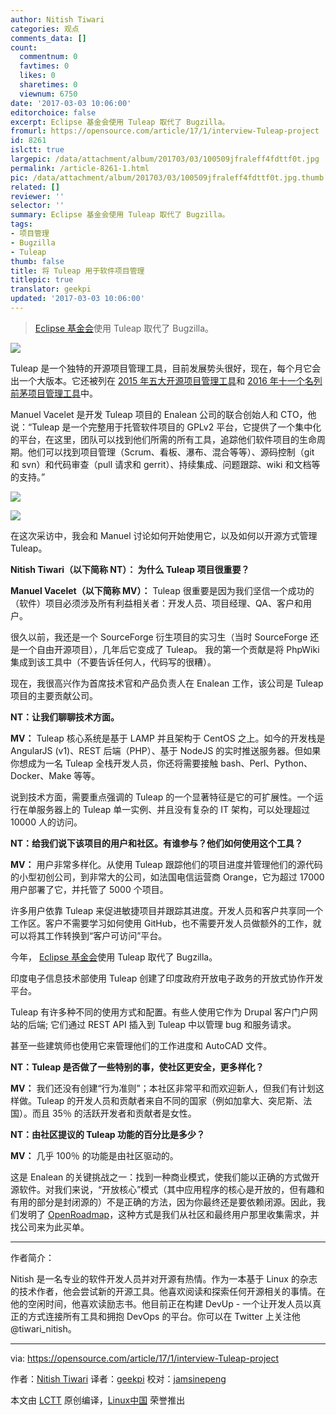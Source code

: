 ```yaml
---
author: Nitish Tiwari
categories: 观点
comments_data: []
count:
  commentnum: 0
  favtimes: 0
  likes: 0
  sharetimes: 0
  viewnum: 6750
date: '2017-03-03 10:06:00'
editorchoice: false
excerpt: Eclipse 基金会使用 Tuleap 取代了 Bugzilla。
fromurl: https://opensource.com/article/17/1/interview-Tuleap-project
id: 8261
islctt: true
largepic: /data/attachment/album/201703/03/100509jfraleff4fdttf0t.jpg
permalink: /article-8261-1.html
pic: /data/attachment/album/201703/03/100509jfraleff4fdttf0t.jpg.thumb.jpg
related: []
reviewer: ''
selector: ''
summary: Eclipse 基金会使用 Tuleap 取代了 Bugzilla。
tags:
- 项目管理
- Bugzilla
- Tuleap
thumb: false
title: 将 Tuleap 用于软件项目管理
titlepic: true
translator: geekpi
updated: '2017-03-03 10:06:00'
---
```



> 
> [Eclipse 基金会](http://www.eclipse.org/)使用 Tuleap 取代了 Bugzilla。
> 
> 
> 


![](/data/attachment/album/201703/03/100509jfraleff4fdttf0t.jpg)


Tuleap 是一个独特的开源项目管理工具，目前发展势头很好，现在，每个月它会出一个大版本。它还被列在 [2015 年五大开源项目管理工具](https://opensource.com/business/15/1/top-project-management-tools-2015)和 [2016 年十一个名列前茅项目管理工具](https://opensource.com/business/16/3/top-project-management-tools-2016)中。


Manuel Vacelet 是开发 Tuleap 项目的 Enalean 公司的联合创始人和 CTO，他说：“Tuleap 是一个完整用于托管软件项目的 GPLv2 平台，它提供了一个集中化的平台，在这里，团队可以找到他们所需的所有工具，追踪他们软件项目的生命周期。他们可以找到项目管理（Scrum、看板、瀑布、混合等等）、源码控制（git 和 svn）和代码审查（pull 请求和 gerrit）、持续集成、问题跟踪、wiki 和文档等的支持。”


![](/data/attachment/album/201703/03/100629pwnlg5mz5pvjnmvg.png)


![](/data/attachment/album/201703/03/100629xk99h3oksoc7yh0s.png)


在这次采访中，我会和 Manuel 讨论如何开始使用它，以及如何以开源方式管理 Tuleap。


**Nitish Tiwari（以下简称 NT）： 为什么 Tuleap 项目很重要？** 


**Manuel Vacelet（以下简称 MV）：** Tuleap 很重要是因为我们坚信一个成功的（软件）项目必须涉及所有利益相关者：开发人员、项目经理、QA、客户和用户。


很久以前，我还是一个 SourceForge 衍生项目的实习生（当时 SourceForge 还是一个自由开源项目），几年后它变成了 Tuleap。 我的第一个贡献是将 PhpWiki 集成到该工具中（不要告诉任何人，代码写的很糟）。


现在，我很高兴作为首席技术官和产品负责人在 Enalean 工作，该公司是 Tuleap 项目的主要贡献公司。


**NT：让我们聊聊技术方面。**


**MV：** Tuleap 核心系统是基于 LAMP 并且架构于 CentOS 之上。如今的开发栈是 AngularJS (v1)、REST 后端（PHP）、基于 NodeJS 的实时推送服务器。但如果你想成为一名 Tuleap 全栈开发人员，你还将需要接触 bash、Perl、Python、Docker、Make 等等。


说到技术方面，需要重点强调的 Tuleap 的一个显著特征是它的可扩展性。一个运行在单服务器上的 Tuleap 单一实例、并且没有复杂的 IT 架构，可以处理超过 10000 人的访问。


**NT：给我们说下该项目的用户和社区。有谁参与？他们如何使用这个工具？**


**MV：** 用户非常多样化。从使用 Tuleap 跟踪他们的项目进度并管理他们的源代码的小型初创公司，到非常大的公司，如法国电信运营商 Orange，它为超过 17000 用户部署了它，并托管了 5000 个项目。


许多用户依靠 Tuleap 来促进敏捷项目并跟踪其进度。开发人员和客户共享同一个工作区。客户不需要学习如何使用 GitHub，也不需要开发人员做额外的工作，就可以将其工作转换到“客户可访问”平台。


今年， [Eclipse 基金会](http://www.eclipse.org/)使用 Tuleap 取代了 Bugzilla。


印度电子信息技术部使用 Tuleap 创建了印度政府开放电子政务的开放式协作开发平台。


Tuleap 有许多种不同的使用方式和配置。有些人使用它作为 Drupal 客户门户网站的后端; 它们通过 REST API 插入到 Tuleap 中以管理 bug 和服务请求。


甚至一些建筑师也使用它来管理他们的工作进度和 AutoCAD 文件。


**NT：Tuleap 是否做了一些特别的事，使社区更安全，更多样化？**


**MV：** 我们还没有创建“行为准则”；本社区非常平和而欢迎新人，但我们有计划这样做。Tuleap 的开发人员和贡献者来自不同的国家（例如加拿大、突尼斯、法国）。而且 35％ 的活跃开发者和贡献者是女性。


**NT：由社区提议的 Tuleap 功能的百分比是多少？**


**MV：** 几乎 100％ 的功能是由社区驱动的。


这是 Enalean 的关键挑战之一：找到一种商业模式，使我们能以正确的方式做开源软件。对我们来说，“开放核心”模式（其中应用程序的核心是开放的，但有趣和有用的部分是封闭源的）不是正确的方法，因为你最终还是要依赖闭源。因此，我们发明了 [OpenRoadmap](https://blog.enalean.com/enalean-open-roadmap-how-it-works/)，这种方式是我们从社区和最终用户那里收集需求，并找公司来为此买单。




---


作者简介：


Nitish 是一名专业的软件开发人员并对开源有热情。作为一本基于 Linux 的杂志的技术作者，他会尝试新的开源工具。他喜欢阅读和探索任何开源相关的事情。在他的空闲时间，他喜欢读励志书。他目前正在构建 DevUp - 一个让开发人员以真正的方式连接所有工具和拥抱 DevOps 的平台。你可以在 Twitter 上关注他 @tiwari\_nitish。




---


via: <https://opensource.com/article/17/1/interview-Tuleap-project>


作者：[Nitish Tiwari](https://opensource.com/users/tiwarinitish86) 译者：[geekpi](https://github.com/geeki) 校对：[jamsinepeng](https://github.com/jasminepeng)


本文由 [LCTT](https://github.com/LCTT/TranslateProject) 原创编译，[Linux中国](https://linux.cn/) 荣誉推出